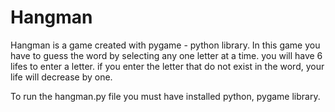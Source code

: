 # Hangman
Hangman is a game created with pygame - python library. In this game you have to guess the word by selecting any one letter at a time.
you will have 6 lifes to enter a letter. if you enter the letter that do not exist in the word, your life will decrease by one.

To run the hangman.py file you must have installed python, pygame library.

